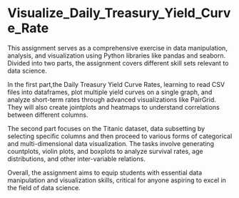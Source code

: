 # Visualize_Daily_Treasury_Yield_Curve_Rate


This assignment serves as a comprehensive exercise in data manipulation, analysis, and visualization using Python libraries like pandas and seaborn. Divided into two parts, the assignment covers different skill sets relevant to data science.

In the first part,the Daily Treasury Yield Curve Rates, learning to read CSV files into dataframes, plot multiple yield curves on a single graph, and analyze short-term rates through advanced visualizations like PairGrid. They will also create jointplots and heatmaps to understand correlations between different columns.

The second part focuses on the Titanic dataset, data subsetting by selecting specific columns and then proceed to various forms of categorical and multi-dimensional data visualization. The tasks involve generating countplots, violin plots, and boxplots to analyze survival rates, age distributions, and other inter-variable relations.

Overall, the assignment aims to equip students with essential data manipulation and visualization skills, critical for anyone aspiring to excel in the field of data science.
